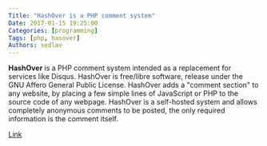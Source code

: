 ```yaml
---
Title: "HashOver is a PHP comment system"
Date: 2017-01-15 19:25:00
Categories: [programming]
Tags: [php, hasover]
Authors: sedlav
---
```


**HashOver** is a PHP comment system intended as a replacement for services like Disqus. HashOver is free/libre software, release under the GNU Affero General Public License.  HashOver adds a "comment section" to any website, by placing a few simple lines of JavaScript or PHP to the source code of any webpage. HashOver is a self-hosted system and allows completely anonymous comments to be posted, the only required information is the comment itself.

[Link](https://github.com/jacobwb/hashover-next)
